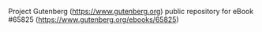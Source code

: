 Project Gutenberg (https://www.gutenberg.org) public repository for
eBook #65825 (https://www.gutenberg.org/ebooks/65825)
